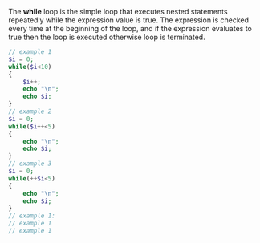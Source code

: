 The **while** loop is the simple loop that executes nested statements repeatedly while the expression value is true. The expression is checked every time at the beginning of the loop, and if the expression evaluates to true then the loop is executed otherwise loop is terminated.
```php
// example 1
$i = 0;
while($i<10)
{
	$i++;
	echo "\n";
	echo $i;
}
// example 2
$i = 0;
while($i++<5)
{
	echo "\n";
	echo $i;
}
// example 3
$i = 0;
while(++$i<5)
{
	echo "\n";
	echo $i;
}
// example 1: 
// example 1
// example 1
```